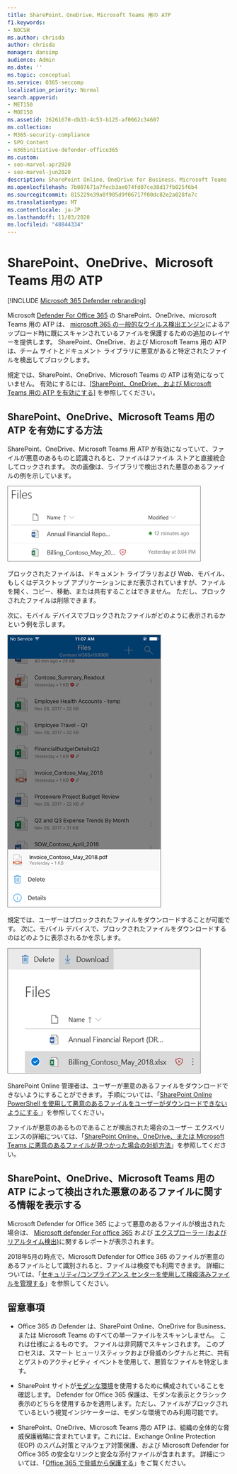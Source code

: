 ```yaml
---
title: SharePoint、OneDrive、Microsoft Teams 用の ATP
f1.keywords:
- NOCSH
ms.author: chrisda
author: chrisda
manager: dansimp
audience: Admin
ms.date: ''
ms.topic: conceptual
ms.service: O365-seccomp
localization_priority: Normal
search.appverid:
- MET150
- MOE150
ms.assetid: 26261670-db33-4c53-b125-af0662c34607
ms.collection:
- M365-security-compliance
- SPO_Content
- m365initiative-defender-office365
ms.custom:
- seo-marvel-apr2020
- seo-marvel-jun2020
description: SharePoint Online、OneDrive for Business、Microsoft Teams のファイル用の Microsoft Defender for Office 365 について説明します。
ms.openlocfilehash: 7b007671a7fecb3ae074fd07ce38d17fb025f6b4
ms.sourcegitcommit: 815229e39a0f905d9f06717f00dc82e2a028fa7c
ms.translationtype: MT
ms.contentlocale: ja-JP
ms.lasthandoff: 11/03/2020
ms.locfileid: "48844334"
---
```

# <a name="atp-for-sharepoint-onedrive-and-microsoft-teams"></a>SharePoint、OneDrive、Microsoft Teams 用の ATP

[!INCLUDE [Microsoft 365 Defender rebranding](../includes/microsoft-defender-for-office.md)]

Microsoft [Defender For Office 365](office-365-atp.md) の SharePoint、OneDrive、microsoft Teams 用の ATP は、 [microsoft 365 の一般的なウイルス検出エンジン](virus-detection-in-spo.md)によるアップロード時に既にスキャンされているファイルを保護するための追加のレイヤーを提供します。 SharePoint、OneDrive、および Microsoft Teams 用の ATP は、チーム サイトとドキュメント ライブラリに悪意があると特定されたファイルを検出してブロックします。

規定では、SharePoint、OneDrive、Microsoft Teams の ATP は有効になっていません。 有効にするには、[[SharePoint、OneDrive、および Microsoft Teams 用の ATP を有効にする]](turn-on-atp-for-spo-odb-and-teams.md) を参照してください。

## <a name="how-atp-for-sharepoint-onedrive-and-microsoft-teams-works"></a>SharePoint、OneDrive、Microsoft Teams 用の ATP を有効にする方法

SharePoint、OneDrive、Microsoft Teams 用 ATP が有効になっていて、ファイルが悪意のあるものと認識されると、ファイルはファイル ストアと直接統合してロックされます。 次の画像は、ライブラリで検出された悪意のあるファイルの例を示しています。

![悪意があることが検出された OneDrive for Business のファイル](../../media/2bba71cc-7ad1-4799-8b9d-d56f923db3a7.png)

ブロックされたファイルは、ドキュメント ライブラリおよび Web、モバイル、もしくはデスクトップ アプリケーションにまだ表示されていますが、ファイルを開く、コピー、移動、または共有することはできません。 ただし、ブロックされたファイルは削除できます。

次に、モバイル デバイスでブロックされたファイルがどのように表示されるかという例を示します。

![OneDrive モバイル アプリで OneDrive for Business からブロックされたファイルを削除する](../../media/cb1c1705-fd0a-45b8-9a26-c22503011d54.png)

規定では、ユーザーはブロックされたファイルをダウンロードすることが可能です。 次に、モバイル デバイスで、ブロックされたファイルをダウンロードするのはどのように表示されるかを示します。

![OneDrive for Business でブロックされたファイルをダウンロードする](../../media/be288a82-bdd8-4371-93d8-1783db3b61bc.png)

SharePoint Online 管理者は、ユーザーが悪意のあるファイルをダウンロードできないようにすることができます。 手順については、「[SharePoint Online PowerShell を使用して悪意のあるファイルをユーザーがダウンロードできないようにする ](turn-on-atp-for-spo-odb-and-teams.md#step-2-recommended-use-sharepoint-online-powershell-to-prevent-users-from-downloading-malicious-files)」を参照してください。

ファイルが悪意のあるものであることが検出された場合のユーザー エクスペリエンスの詳細については、「[SharePoint Online、OneDrive、または Microsoft Teams に悪意のあるファイルが見つかった場合の対処方法](https://support.microsoft.com/office/01e902ad-a903-4e0f-b093-1e1ac0c37ad2)」を参照してください。

## <a name="view-information-about-malicious-files-detected-by-atp-for-sharepoint-onedrive-and-microsoft-teams"></a>SharePoint、OneDrive、Microsoft Teams 用の ATP によって検出された悪意のあるファイルに関する情報を表示する

Microsoft Defender for Office 365 によって悪意のあるファイルが検出された場合は、 [Microsoft defender For office 365](view-reports-for-atp.md) および [エクスプローラー (およびリアルタイム検出)](threat-explorer.md)に関するレポートが表示されます。

2018年5月の時点で、Microsoft Defender for Office 365 のファイルが悪意のあるファイルとして識別されると、ファイルは検疫でも利用できます。 詳細については、「[セキュリティ/コンプライアンス センターを使用して検疫済みファイルを管理する](manage-quarantined-messages-and-files.md#microsoft-defender-for-office-365-only-use-the-security--compliance-center-to-manage-quarantined-files)」を参照してください。

## <a name="keep-these-points-in-mind"></a>留意事項

- Office 365 の Defender は、SharePoint Online、OneDrive for Business、または Microsoft Teams のすべての単一ファイルをスキャンしません。 これは仕様によるものです。 ファイルは非同期でスキャンされます。 このプロセスは、スマート ヒューリスティックおよび脅威のシグナルと共に、共有とゲストのアクティビティ イベントを使用して、悪質なファイルを特定します。 

- SharePoint サイトが[モダンな環境](https://docs.microsoft.com/sharepoint/guide-to-sharepoint-modern-experience)を使用するために構成されていることを確認します。 Defender for Office 365 保護は、モダンな表示とクラシック表示のどちらを使用するかを適用します。ただし、ファイルがブロックされているという視覚インジケーターは、モダンな環境でのみ利用可能です。

- SharePoint、OneDrive、Microsoft Teams 用の ATP は、組織の全体的な脅威保護戦略に含まれています。これには、Exchange Online Protection (EOP) のスパム対策とマルウェア対策保護、および Microsoft Defender for Office 365 の安全なリンクと安全な添付ファイルが含まれます。 詳細については、「[Office 365 で脅威から保護する](protect-against-threats.md)」をご覧ください。
